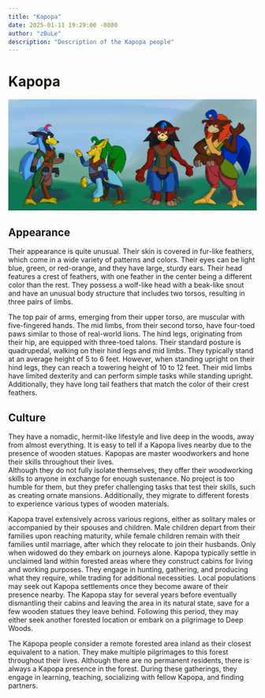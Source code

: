 ```yaml
---
title: "Kapopa"
date: 2025-01-11 19:29:00 -0800
author: "zBuLe"
description: "Description of the Kapopa people"
---
```


# Kapopa  

![Kapopa Design Study](/images/kapopa_design_study.jpg "Kapopa Design Study")  

## Appearance

Their appearance is quite unusual. Their skin is covered in fur-like feathers, which come in a wide variety of patterns and colors. Their eyes can be light blue, green, or red-orange, and they have large, sturdy ears. Their head features a crest of feathers, with one feather in the center being a different color than the rest. They possess a wolf-like head with a beak-like snout and have an unusual body structure that includes two torsos, resulting in three pairs of limbs.  

The top pair of arms, emerging from their upper torso, are muscular with five-fingered hands. The mid limbs, from their second torso, have four-toed paws similar to those of real-world lions. The hind legs, originating from their hip, are equipped with three-toed talons. Their standard posture is quadrupedal, walking on their hind legs and mid limbs. They typically stand at an average height of 5 to 6 feet. However, when standing upright on their hind legs, they can reach a towering height of 10 to 12 feet. Their mid limbs have limited dexterity and can perform simple tasks while standing upright. Additionally, they have long tail feathers that match the color of their crest feathers.  

## Culture

They have a nomadic, hermit-like lifestyle and live deep in the woods, away from almost everything. It is easy to tell if a Kapopa lives nearby due to the presence of wooden statues. Kapopas are master woodworkers and hone their skills throughout their lives.  
Although they do not fully isolate themselves, they offer their woodworking skills to anyone in exchange for enough sustenance. No project is too humble for them, but they prefer challenging tasks that test their skills, such as creating ornate mansions. Additionally, they migrate to different forests to experience various types of wooden materials.

Kapopa travel extensively across various regions, either as solitary males or accompanied by their spouses and children. Male children depart from their families upon reaching maturity, while female children remain with their families until marriage, after which they relocate to join their husbands. Only when widowed do they embark on journeys alone. 
Kapopa typically settle in unclaimed land within forested areas where they construct cabins for living and working purposes. They engage in hunting, gathering, and producing what they require, while trading for additional necessities. Local populations may seek out Kapopa settlements once they become aware of their presence nearby. The Kapopa stay for several years before eventually dismantling their cabins and leaving the area in its natural state, save for a few wooden statues they leave behind. Following this period, they may either seek another forested location or embark on a pilgrimage to Deep Woods. 

The Kapopa people consider a remote forested area inland as their closest equivalent to a nation. They make multiple pilgrimages to this forest throughout their lives. Although there are no permanent residents, there is always a Kapopa presence in the forest. During these gatherings, they engage in learning, teaching, socializing with fellow Kapopa, and finding partners.
  